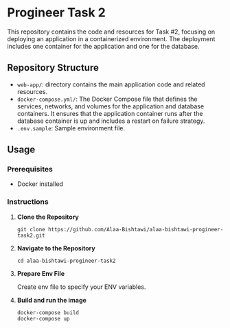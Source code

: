 # Progineer Task 2

This repository contains the code and resources for Task #2, focusing on deploying an application in a containerized environment. The deployment includes one container for the application and one for the database.

## Repository Structure

- `web-app/`: directory contains the main application code and related resources.
- `docker-compose.yml/`: The Docker Compose file that defines the services, networks, and volumes for the application and database containers. It ensures that the application container runs after the database container is up and includes a restart on failure strategy.
- `.env.sample`: Sample environment file.


## Usage

### Prerequisites

- Docker installed

### Instructions

1. **Clone the Repository**
   ```
   git clone https://github.com/Alaa-Bishtawi/alaa-bishtawi-progineer-task2.git
   ```
2. **Navigate to the Repository**
   ```
   cd alaa-bishtawi-progineer-task2
   ```

3. **Prepare Env File**

    Create  env file to specify your ENV variables.


4. **Build and run the image**
   ```
   docker-compose build
   docker-compose up
   ```
